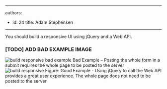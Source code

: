 

---
authors:
  - id: 24
    title: Adam Stephensen
---




<span class='intro'> <p>You should build a responsive UI using jQuery and a Web API.</p> </span>

<h3>[TODO] ADD BAD EXAMPLE IMAGE</h3>
<img alt="build responsive bad example" src="/SoftwareDevelopment/RulesToBetterMVC/PublishingImages/build-responsive-bad.jpg" class="ms-rteCustom-ImageArea" />
<span class="ms-rteCustom-FigureBad">Bad Example – Posting the whole form in a submit requires the whole page to be posted to the server</span>


<img alt="build responsive" src="/SoftwareDevelopment/RulesToBetterMVC/PublishingImages/build-responsive-good.jpg" class="ms-rteCustom-ImageArea" />
<span class="ms-rteCustom-FigureGood">Figure&#58; Good Example - Using jQuery to call the Web API provides a great user experience. The whole page does not need to be posted to the server</span>



